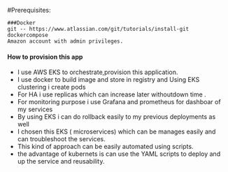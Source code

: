 #Prerequisites:

    ###Docker
    git -- https://www.atlassian.com/git/tutorials/install-git
    dockercompose
    Amazon account with admin privileges.
    
    
 #### How to provision this app
 
 - I use AWS EKS to orchestrate,provision this application.
 - I use docker to build image and store in registry and Using EKS clustering i create pods
 - For HA i use replicas which can increase later withoutdown time .
 - For monitoring purpose i use Grafana and prometheus for dashboar of my services
 - By using EKS i can do rollback easily to my previous deployments as well
 - I chosen this EKS ( microservices) which can be manages easily and can  troubleshoot the services.
 - This kind of approach can be easily automated using scripts.
 - the advantage of kubernets is can use the YAML scripts to deploy and up the service and reusability.
 
 
 
﻿
